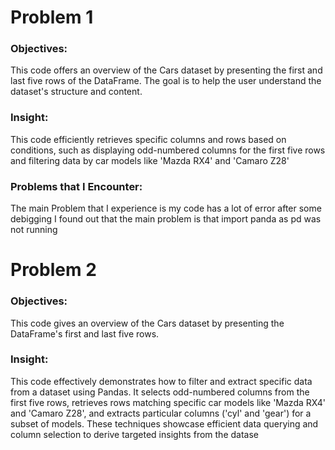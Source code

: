 # Problem 1
### Objectives: 
This code offers an overview of the Cars dataset by presenting the first and last five rows of the DataFrame. The goal is to help the user understand the dataset's structure and content.

### Insight:
 This code efficiently retrieves specific columns and rows based on conditions, such as displaying odd-numbered columns for the first five rows and filtering data by car models like 'Mazda RX4' and 'Camaro Z28'

 ### Problems that I Encounter:
 The main Problem that I experience is my code has a lot of error after some debigging I found out that the main problem is that import panda as pd was not running

# Problem 2
### Objectives:
This code gives an overview of the Cars dataset by presenting the DataFrame's first and last five rows. 

### Insight:
This code effectively demonstrates how to filter and extract specific data from a dataset using Pandas. It selects odd-numbered columns from the first five rows, retrieves rows matching specific car models like 'Mazda RX4' and 'Camaro Z28', and extracts particular columns ('cyl' and 'gear') for a subset of models. These techniques showcase efficient data querying and column selection to derive targeted insights from the datase

